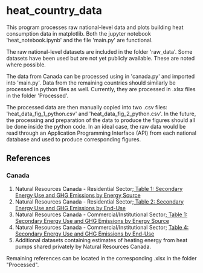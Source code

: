 # heat_country_data

This program processes raw national-level data and plots building heat consumption data in matplotlib. Both the jupyter notebook 'heat_notebook.ipynb' and the file 'main.py' are functional.

The raw national-level datasets are included in the folder 'raw_data'. Some datasets have been used but are not yet publicly available. These are noted where possible.

The data from Canada can be processed using in 'canada.py' and imported into 'main.py'. Data from the remaining countries should similarly be processed in python files as well. Currently, they are processed in .xlsx files in the folder 'Processed'.

The processed data are then manually copied into two .csv files: 'heat_data_fig_1_python.csv' and 'heat_data_fig_2_python.csv'. In the future, the processing and preparation of the data to produce the figures should all be done inside the python code. In an ideal case, the raw data would be read through an Application Programming Interface (API) from each national database and used to produce corresponding figures.

## References

### Canada

1. Natural Resources Canada - Residential Sector;[ Table 1: Secondary Energy Use and GHG Emissions by Energy Source]()
2. Natural Resources Canada - Residential Sector;[ Table 2: Secondary Energy Use and GHG Emissions by End-Use](https://oee.nrcan.gc.ca/corporate/statistics/neud/dpa/showTable.cfm?type=CP&sector=res&juris=ca&rn=2&page=0)
3. Natural Resources Canada - Commercial/Institutional Sector;[ Table 1: Secondary Energy Use and GHG Emissions by Energy Source](https://oee.nrcan.gc.ca/corporate/statistics/neud/dpa/showTable.cfm?type=CP&sector=com&juris=ca&rn=1&page=0)
4. Natural Resources Canada - Commercial/Institutional Sector; [Table 4: Secondary Energy Use and GHG Emissions by End-Use](https://oee.nrcan.gc.ca/corporate/statistics/neud/dpa/showTable.cfm?type=CP&sector=com&juris=ca&rn=4&page=0)
5. Additional datasets containing estimates of heating energy from heat pumps shared privately by Natural Resources Canada.

Remaining references can be located in the corresponding .xlsx in the folder "Processed".
